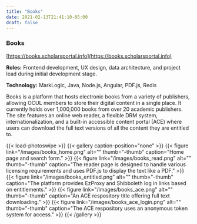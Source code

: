 ```yaml
---
title: "Books"
date: 2021-02-13T21:41:10-05:00
draft: false
---
```


### Books

[https://books.scholarsportal.info](https://books.scholarsportal.info)

**Roles:**
Frontend development, UX design, data architecture, and project lead during initial development stage.

**Technology:**
MarkLogic, Java, Node.js, Angular, PDF.js, Redis

Books is a platform that hosts electronic books from a variety of publishers, allowing OCUL members to store their digital content in a single place. It currently holds over 1,000,000 books from over 20 academic publishers. The site features an online web reader, a flexible DRM system, internationalization, and a built-in accessible content portal (ACE) where users can download the full text versions of all the content they are entitled to.

{{< load-photoswipe >}}
{{< gallery caption-position="none" >}}
{{< figure link="/images/books_home.png" alt="" thumb="-thumb" caption="Home page and search form." >}}
{{< figure link="/images/books_read.png" alt="" thumb="-thumb" caption="The reader page is designed to handle various licensing requirements and uses PDF.js to display the text like a PDF." >}}
{{< figure link="/images/books_entitled.png" alt="" thumb="-thumb" caption="The platform provides EzProxy and Shibboleth log in links based on entitlements." >}}
{{< figure link="/images/books_ace.png" alt="" thumb="-thumb" caption="An ACE respository title offering full text downloading." >}}
{{< figure link="/images/books_ace_login.png" alt="" thumb="-thumb" caption="The ACE respository uses an anonymous token system for access." >}}
{{< /gallery >}}

